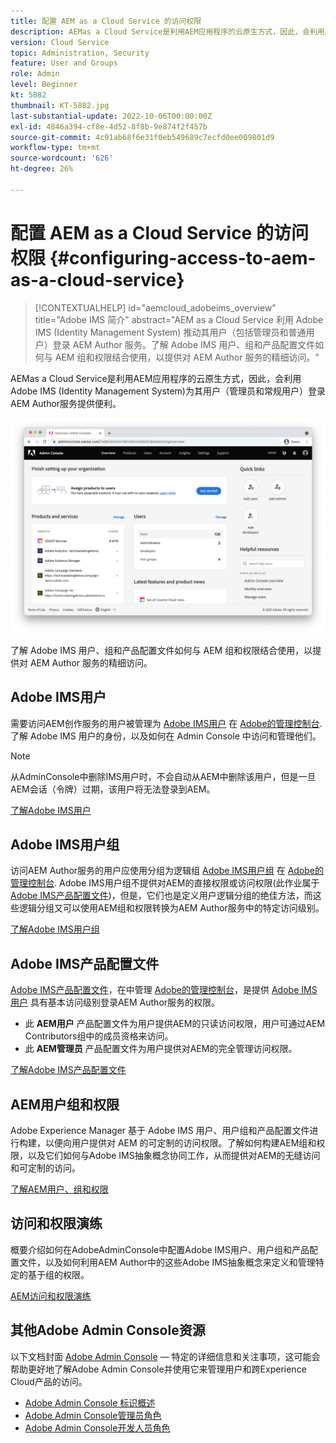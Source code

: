 ```yaml
---
title: 配置 AEM as a Cloud Service 的访问权限
description: AEMas a Cloud Service是利用AEM应用程序的云原生方式，因此，会利用Adobe IMS (Identity Management System)帮助管理员（和常规用户）登录AEM Author服务。 了解Adobe IMS用户、用户组和产品配置文件如何与AEM组和权限结合使用，以提供对AEM Author的特定访问。
version: Cloud Service
topic: Administration, Security
feature: User and Groups
role: Admin
level: Beginner
kt: 5882
thumbnail: KT-5882.jpg
last-substantial-update: 2022-10-06T00:00:00Z
exl-id: 4846a394-cf8e-4d52-8f8b-9e874f2f457b
source-git-commit: 4c91ab68f6e31f0eb549689c7ecfd0ee009801d9
workflow-type: tm+mt
source-wordcount: '626'
ht-degree: 26%

---
```


# 配置 AEM as a Cloud Service 的访问权限 {#configuring-access-to-aem-as-a-cloud-service}

>[!CONTEXTUALHELP]
>id="aemcloud_adobeims_overview"
>title="Adobe IMS 简介"
>abstract="AEM as a Cloud Service 利用 Adobe IMS (Identity Management System) 推动其用户（包括管理员和普通用户）登录 AEM Author 服务。了解 Adobe IMS 用户、组和产品配置文件如何与 AEM 组和权限结合使用，以提供对 AEM Author 服务的精细访问。"

AEMas a Cloud Service是利用AEM应用程序的云原生方式，因此，会利用Adobe IMS (Identity Management System)为其用户（管理员和常规用户）登录AEM Author服务提供便利。

![Adobe Admin Console](./assets/hero.png)

了解 Adobe IMS 用户、组和产品配置文件如何与 AEM 组和权限结合使用，以提供对 AEM Author 服务的精细访问。

## Adobe IMS用户

需要访问AEM创作服务的用户被管理为 [Adobe IMS用户](https://helpx.adobe.com/cn/enterprise/using/set-up-identity.html) 在 [Adobe的管理控制台](https://adminconsole.adobe.com). 了解 Adobe IMS 用户的身份，以及如何在 Admin Console 中访问和管理他们。

>[!NOTE]
>
>从AdminConsole中删除IMS用户时，不会自动从AEM中删除该用户，但是一旦AEM会话（令牌）过期，该用户将无法登录到AEM。


[了解Adobe IMS用户](./adobe-ims-users.md)

## Adobe IMS用户组

访问AEM Author服务的用户应使用分组为逻辑组 [Adobe IMS用户组](https://helpx.adobe.com/cn/enterprise/using/user-groups.html) 在 [Adobe的管理控制台](https://adminconsole.adobe.com). Adobe IMS用户组不提供对AEM的直接权限或访问权限(此作业属于 [Adobe IMS产品配置文件](#adobe-ims-product-profiles))，但是，它们也是定义用户逻辑分组的绝佳方法，而这些逻辑分组又可以使用AEM组和权限转换为AEM Author服务中的特定访问级别。

[了解Adobe IMS用户组](./adobe-ims-user-groups.md)

## Adobe IMS产品配置文件

[Adobe IMS产品配置文件](https://helpx.adobe.com/enterprise/using/manage-permissions-and-roles.html)，在中管理 [Adobe的管理控制台](https://adminconsole.adobe.com)，是提供 [Adobe IMS用户](#adobe-ims-users) 具有基本访问级别登录AEM Author服务的权限。

+ 此 __AEM用户__ 产品配置文件为用户提供AEM的只读访问权限，用户可通过AEM Contributors组中的成员资格来访问。
+ 此 __AEM管理员__ 产品配置文件为用户提供对AEM的完全管理访问权限。

[了解Adobe IMS产品配置文件](./adobe-ims-product-profiles.md)

## AEM用户组和权限

Adobe Experience Manager 基于 Adobe IMS 用户、用户组和产品配置文件进行构建，以便向用户提供对 AEM 的可定制的访问权限。了解如何构建AEM组和权限，以及它们如何与Adobe IMS抽象概念协同工作，从而提供对AEM的无缝访问和可定制的访问。

[了解AEM用户、组和权限](./aem-users-groups-and-permissions.md)

## 访问和权限演练

概要介绍如何在AdobeAdminConsole中配置Adobe IMS用户、用户组和产品配置文件，以及如何利用AEM Author中的这些Adobe IMS抽象概念来定义和管理特定的基于组的权限。

[AEM访问和权限演练](./walk-through.md)

## 其他Adobe Admin Console资源

以下文档封面 [Adobe Admin Console](https://adminconsole.adobe.com) — 特定的详细信息和关注事项，这可能会帮助更好地了解Adobe Admin Console并使用它来管理用户和跨Experience Cloud产品的访问。

+ [Adobe Admin Console 标识概述](https://helpx.adobe.com/cn/enterprise/using/identity.html)
+ [Adobe Admin Console管理员角色](https://helpx.adobe.com/enterprise/using/admin-roles.html)
+ [Adobe Admin Console开发人员角色](https://helpx.adobe.com/enterprise/using/manage-developers.html)

